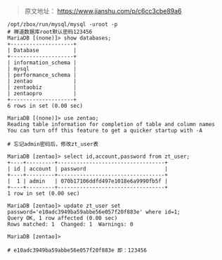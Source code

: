> 原文地址： <https://www.jianshu.com/p/c6cc3cbe89a6>


	/opt/zbox/run/mysql/mysql -uroot -p
	# 禅道数据库root默认密码123456
	MariaDB [(none)]> show databases;
	+--------------------+
	| Database           |
	+--------------------+
	| information_schema |
	| mysql              |
	| performance_schema |
	| zentao             |
	| zentaobiz          |
	| zentaopro          |
	+--------------------+
	6 rows in set (0.00 sec)
	 
	MariaDB [(none)]> use zentao;
	Reading table information for completion of table and column names
	You can turn off this feature to get a quicker startup with -A
	 
	# 忘记admin密码后，修改zt_user表
	 
	MariaDB [zentao]> select id,account,password from zt_user;
	+----+---------+----------------------------------+
	| id | account | password                         |
	+----+---------+----------------------------------+
	|  1 | admin   | 070b17106ddfd497e1018e6a9990fb5f |
	+----+---------+----------------------------------+
	1 row in set (0.00 sec)
	 
	MariaDB [zentao]> update zt_user set password='e10adc3949ba59abbe56e057f20f883e' where id=1;
	Query OK, 1 row affected (0.00 sec)
	Rows matched: 1  Changed: 1  Warnings: 0
	 
	MariaDB [zentao]>
	 
	# e10adc3949ba59abbe56e057f20f883e 即：123456
 